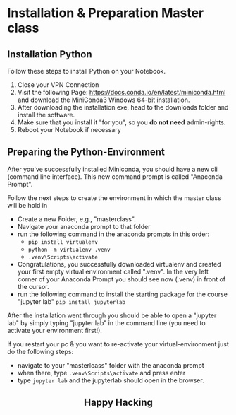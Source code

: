 # Installation & Preparation Master class 


## Installation Python 

Follow these steps to install Python on your Notebook.

1. Close your VPN Connection 
2. Visit the following Page: https://docs.conda.io/en/latest/miniconda.html and download the MiniConda3 Windows 64-bit installation.
3. After downloading the installation exe, head to the downloads folder and install the software.
4. Make sure that you install it "for you", so you **do not need** admin-rights. 
5. Reboot your Notebook if necessary 




## Preparing the Python-Environment

After you've successfully installed Miniconda, you should have a new cli (command line interface). 
This new command prompt is called "Anaconda Prompt".  

Follow the next steps to create the environment in which the master class will be hold in 

- Create a new Folder, e.g., "masterclass".
- Navigate your anaconda prompt to that folder 
- run the following command in the anaconda prompts in this order:
    - `pip install virtualenv`
    - `python -m virtualenv .venv`
    - `.venv\Scripts\activate`
- Congratulations, you successfully downloaded virtualenv and created your first empty virtual environment called ".venv". In the very left corner of your Anaconda Prompt you should see now (.venv) in front of the cursor.
- run the following command to install the starting package for the course "jupyter lab" `pip install jupyterlab`

After the installation went through you should be able to open a "jupyter lab" by simply typing "jupyter lab" in the command line (you need to activate your environment first!).

If you restart your pc & you want to re-activate your virtual-environment just do the following steps:
- navigate to your "masterlcass" folder with the anaconda prompt 
- when there, type `.venv\Scripts\activate` and press enter 
- type `jupyter lab` and the jupyterlab should open in the browser.

<h2 align=middle>Happy Hacking </h2>













